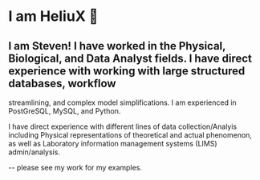 # I am HeliuX 👋

## I am Steven!  I have worked in the Physical, Biological, and Data Analyst fields.  I have direct experience with working with large structured databases, workflow
streamlining, and complex model simplifications.  I am experienced in PostGreSQL, MySQL, and Python.

I have direct experience with different lines of data collection/Analyis including Physical representations of theoretical and actual phenomenon, as well as Laboratory
information management systems (LIMS) admin/analysis.

-- please see my work for my examples.
